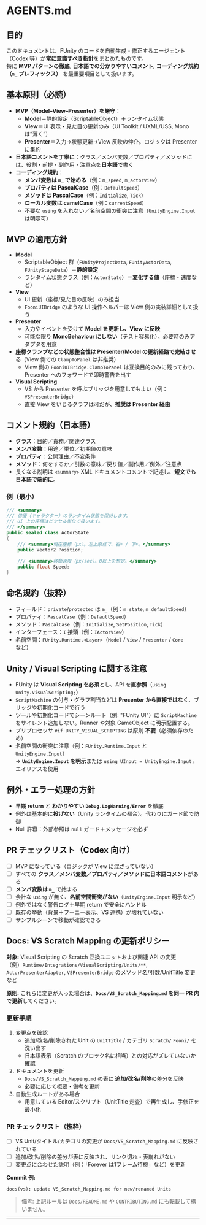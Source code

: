 # AGENTS.md

## 目的
このドキュメントは、FUnity のコードを自動生成・修正するエージェント（Codex 等）が**常に意識すべき指針**をまとめたものです。  
特に **MVP パターンの徹底**, **日本語での分かりやすいコメント**, **コーディング規約（`m_` プレフィックス）** を最重要項目として扱います。

## 基本原則（必読）
- **MVP（Model–View–Presenter）を厳守**：
  - **Model**＝静的設定（ScriptableObject）＋ランタイム状態
  - **View**＝UI 表示・見た目の更新のみ（UI Toolkit / UXML/USS, Mono は“薄く”）
  - **Presenter**＝入力→状態更新→View 反映の仲介。ロジックは Presenter に集約
- **日本語コメントを丁寧に**：クラス／メンバ変数／プロパティ／メソッドには、役割・前提・副作用・注意点を**日本語で**書く
- **コーディング規約**：
  - **メンバ変数は `m_` で始める**（例：`m_speed`, `m_actorView`）
  - **プロパティは PascalCase**（例：`DefaultSpeed`）
  - **メソッドは PascalCase**（例：`Initialize`, `Tick`）
  - **ローカル変数は camelCase**（例：`currentSpeed`）
  - 不要な `using` を入れない／名前空間の衝突に注意（`UnityEngine.Input` は明示可）

## MVP の適用方針
- **Model**
  - ScriptableObject 群（`FUnityProjectData`, `FUnityActorData`, `FUnityStageData`）＝**静的設定**
  - ランタイム状態クラス（例：`ActorState`）＝**変化する値**（座標・速度など）
- **View**
  - UI 更新（座標/見た目の反映）のみ担当  
  - `FooniUIBridge` のような UI 操作ヘルパーは View 側の実装詳細として扱う
- **Presenter**
  - 入力やイベントを受けて **Model を更新し、View に反映**
  - 可能な限り **MonoBehaviour にしない**（テスト容易化）。必要時のみアダプタを用意
- **座標クランプなどの状態整合性は Presenter/Model の更新経路で完結させる**（View 側での `ClampToPanel` は非推奨）
  - View 側の `FooniUIBridge.ClampToPanel` は互換目的のみに残っており、Presenter へのフォワードで即時警告を出す
- **Visual Scripting**  
  - VS から Presenter を呼ぶブリッジを用意してもよい（例：`VSPresenterBridge`）  
  - 直接 View をいじるグラフは可だが、**推奨は Presenter 経由**

## コメント規約（日本語）
- **クラス**：目的／責務／関連クラス
- **メンバ変数**：用途／単位／初期値の意味
- **プロパティ**：公開理由／不変条件
- **メソッド**：何をするか／引数の意味／戻り値／副作用／例外／注意点
- 長くなる説明は `<summary>` XML ドキュメントコメントで記述し、**短文でも日本語で端的に**。

### 例（最小）
```csharp
/// <summary>
/// 俳優（キャラクター）のランタイム状態を保持します。
/// UI 上の座標はピクセル単位で扱います。
/// </summary>
public sealed class ActorState
{
    /// <summary>現在座標（px）。左上原点で、右+ / 下+。</summary>
    public Vector2 Position;

    /// <summary>移動速度（px/sec）。0以上を想定。</summary>
    public float Speed;
}
```

## 命名規約（抜粋）
- フィールド：`private`/`protected` は **`m_`**（例：`m_state`, `m_defaultSpeed`）
- プロパティ：`PascalCase`（例：`DefaultSpeed`）
- メソッド：`PascalCase`（例：`Initialize`, `SetPosition`, `Tick`）
- インターフェース：`I` 接頭（例：`IActorView`）
- 名前空間：`FUnity.Runtime.<Layer>`（`Model` / `View` / `Presenter` / `Core` など）

## Unity / Visual Scripting に関する注意
- FUnity は **Visual Scripting を必須**とし、API を**直参照**（`using Unity.VisualScripting;`）
- `ScriptMachine` の付与・グラフ割当などは **Presenter から直接ではなく**、ブリッジや初期化コードで行う
- ツールや初期化コードでシーンルート（例: "FUnity UI"）に `ScriptMachine` をサイレント追加しない。Runner や対象 GameObject に明示配置する。
- プリプロセッサ `#if UNITY_VISUAL_SCRIPTING` は原則 **不要**（必須依存のため）
- 名前空間の衝突に注意（例：`FUnity.Runtime.Input` と `UnityEngine.Input`）  
  → **`UnityEngine.Input` を明示**または `using UInput = UnityEngine.Input;` エイリアスを使用

## 例外・エラー処理の方針
- **早期 return** と **わかりやすい `Debug.LogWarning/Error`** を徹底
- 例外は基本的に**投げない**（Unity ランタイムの都合）。代わりにガード節で防御
- Null 許容：外部参照は `null` ガード＋メッセージを必ず

## PR チェックリスト（Codex 向け）
- [ ] MVP になっている（ロジックが View に混ざっていない）
- [ ] すべての **クラス／メンバ変数／プロパティ／メソッドに日本語コメント**がある
- [ ] **メンバ変数は `m_`** で始まる
- [ ] 余計な `using` が無く、**名前空間衝突がない**（`UnityEngine.Input` 明示など）
- [ ] 例外ではなく警告ログ＋早期 return で安全にハンドル
- [ ] 既存の挙動（背景＋フーニー表示、VS 連携）が壊れていない
- [ ] サンプルシーンで移動が確認できる

## Docs: VS Scratch Mapping の更新ポリシー

**対象:** Visual Scripting の Scratch 互換ユニットおよび関連 API の変更  
（例）`Runtime/Integrations/VisualScripting/Units/**`, `ActorPresenterAdapter`, `VSPresenterBridge` のメソッド名/引数/UnitTitle 変更 など

**原則:** これらに変更が入った場合は、**`Docs/VS_Scratch_Mapping.md` を同一 PR 内で更新**してください。

### 更新手順
1. 変更点を確認
   - 追加/改名/削除された Unit の `UnitTitle` / カテゴリ `Scratch/` `Fooni/` を洗い出す
   - 日本語表示（Scratch のブロック名に相当）との対応がズレていないか確認
2. ドキュメントを更新
   - `Docs/VS_Scratch_Mapping.md` の表に **追加/改名/削除**の差分を反映
   - 必要に応じて概要・備考を更新
3. 自動生成ルートがある場合
   - 用意している Editor/スクリプト（UnitTitle 走査）で再生成し、手修正を最小化

### PR チェックリスト（抜粋）
- [ ] VS Unit/タイトル/カテゴリの変更が `Docs/VS_Scratch_Mapping.md` に反映されている
- [ ] 追加/改名/削除の差分が表に反映され、リンク切れ・表崩れがない
- [ ] 変更点に合わせた説明（例：「Forever は1フレーム待機」など）を更新

**Commit 例:**
```
docs(vs): update VS_Scratch_Mapping.md for new/renamed Units
```

> 備考: 上記ルールは `Docs/README.md` や `CONTRIBUTING.md` にも転載して構いません。

---
